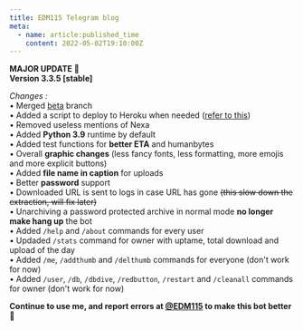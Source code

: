 ```yaml
---
title: EDM115 Telegram blog
meta:
  - name: article:published_time
    content: 2022-05-02T19:10:00Z
---
```


**MAJOR UPDATE :partying_face:**  
**Version 3.3.5 [stable]**  
  
*Changes :*  
• Merged [beta](https://github.com/EDM115/unzip-bot/tree/beta) branch  
• Added a script to deploy to Heroku when needed ([refer to this](https://status.heroku.com/incidents/2413))  
• Removed useless mentions of Nexa  
• Added **Python 3.9** runtime by default  
• Added test functions for **better ETA** and humanbytes  
• Overall **graphic changes** (less fancy fonts, less formatting, more emojis and more explicit buttons)  
• Added **file name in caption** for uploads  
• Better **password** support  
• Downloaded URL is sent to logs in case URL has gone ~~(this slow down the extraction, will fix later)~~  
• Unarchiving a password protected archive in normal mode **no longer make hang up** the bot  
• Added `/help` and `/about` commands for every user  
• Updaded `/stats` command for owner with uptame, total download and upload of the day  
• Added `/me`, `/addthumb` and `/delthumb` commands for everyone (don't work for now)  
• Added `/user`, `/db`, `/dbdive`, `/redbutton`, `/restart` and `/cleanall` commands for owner (don't work for now)  
  
**Continue to use me, and report errors at [@EDM115](https://t.me/EDM115) to make this bot better** :pleading_face:

